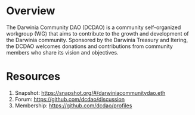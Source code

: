 # Overview

The Darwinia Community DAO (DCDAO) is a community self-organized workgroup (WG) that aims to contribute to the growth and development of the Darwinia community. Sponsored by the Darwinia Treasury and Itering, the DCDAO welcomes donations and contributions from community members who share its vision and objectives.

# Resources

1. Snapshot: https://snapshot.org/#/darwiniacommunitydao.eth
2. Forum: https://github.com/dcdao/discussion
3. Membership: https://github.com/dcdao/profiles